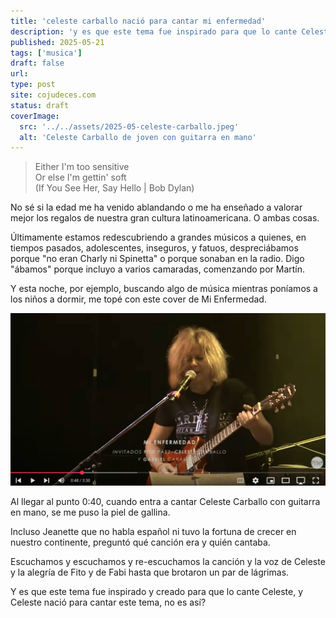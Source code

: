 ```yaml
---
title: 'celeste carballo nació para cantar mi enfermedad'
description: 'y es que este tema fue inspirado para que lo cante Celeste, y Celeste nació para cantar este tema'
published: 2025-05-21
tags: ['musica']
draft: false
url:
type: post
site: cojudeces.com
status: draft
coverImage:
  src: '../../assets/2025-05-celeste-carballo.jpeg'
  alt: 'Celeste Carballo de joven con guitarra en mano'
---
```


> Either I'm too sensitive\
> Or else I'm gettin' soft\
> (If You See Her, Say Hello | Bob Dylan)

No sé si la edad me ha venido ablandando o me ha enseñado a valorar mejor los regalos de nuestra gran cultura latinoamericana. O ambas cosas.

Últimamente estamos redescubriendo a grandes músicos a quienes, en tiempos pasados, adolescentes, inseguros, y fatuos, despreciábamos porque "no eran Charly ni Spinetta" o porque sonaban en la radio. Digo "ábamos" porque incluyo a varios camaradas, comenzando por Martín.

Y esta noche, por ejemplo, buscando algo de música mientras poníamos a los niños a dormir, me topé con este cover de Mi Enfermedad.

[![cover de Mi Enfermedad](../../assets/2025-05-mi-enfermedad.jpg 'dale click a la imagen para ver el video')](https://youtu.be/j7qJ_kA4hdI?si=a1T3lwgs6h9g0S8F)

Al llegar al punto 0:40, cuando entra a cantar Celeste Carballo con guitarra en mano, se me puso la piel de gallina.

Incluso Jeanette que no habla español ni tuvo la fortuna de crecer en nuestro continente, preguntó qué canción era y quién cantaba.

Escuchamos y escuchamos y re-escuchamos la canción y la voz de Celeste y la alegría de Fito y de Fabi hasta que brotaron un par de lágrimas.

Y es que este tema fue inspirado y creado para que lo cante Celeste, y Celeste nació para cantar este tema, no es así?
